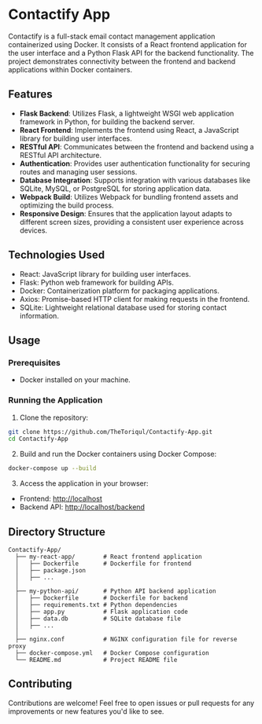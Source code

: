 # Contactify App

Contactify is a full-stack email contact management application containerized using Docker. It consists of a React frontend application for the user interface and a Python Flask API for the backend functionality. The project demonstrates connectivity between the frontend and backend applications within Docker containers.

## Features

- **Flask Backend**: Utilizes Flask, a lightweight WSGI web application framework in Python, for building the backend server.
- **React Frontend**: Implements the frontend using React, a JavaScript library for building user interfaces.
- **RESTful API**: Communicates between the frontend and backend using a RESTful API architecture.
- **Authentication**: Provides user authentication functionality for securing routes and managing user sessions.
- **Database Integration**: Supports integration with various databases like SQLite, MySQL, or PostgreSQL for storing application data.
- **Webpack Build**: Utilizes Webpack for bundling frontend assets and optimizing the build process.
- **Responsive Design**: Ensures that the application layout adapts to different screen sizes, providing a consistent user experience across devices.


## Technologies Used

- React: JavaScript library for building user interfaces.
- Flask: Python web framework for building APIs.
- Docker: Containerization platform for packaging applications.
- Axios: Promise-based HTTP client for making requests in the frontend.
- SQLite: Lightweight relational database used for storing contact information.

## Usage

### Prerequisites

- Docker installed on your machine.

### Running the Application

1. Clone the repository:

```bash
git clone https://github.com/TheToriqul/Contactify-App.git
cd Contactify-App
```

2. Build and run the Docker containers using Docker Compose:

```bash
docker-compose up --build
```

3. Access the application in your browser:

- Frontend: [http://localhost](http://localhost)
- Backend API: [http://localhost/backend](http://localhost/backend)

## Directory Structure

```
Contactify-App/
  ├── my-react-app/        # React frontend application
  │   ├── Dockerfile       # Dockerfile for frontend
  │   ├── package.json
  │   ├── ...
  │
  ├── my-python-api/       # Python API backend application
  │   ├── Dockerfile       # Dockerfile for backend
  │   ├── requirements.txt # Python dependencies
  │   ├── app.py           # Flask application code
  │   ├── data.db          # SQLite database file
  │   ├── ...
  │
  ├── nginx.conf           # NGINX configuration file for reverse proxy
  ├── docker-compose.yml   # Docker Compose configuration
  └── README.md            # Project README file
```

## Contributing

Contributions are welcome! Feel free to open issues or pull requests for any improvements or new features you'd like to see.
